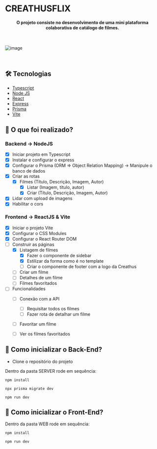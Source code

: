 # CREATHUSFLIX

<h4 align="center">O projeto consiste no desenvolvimento de uma mini plataforma colaborativa de catálogo de filmes.</h4>

<br>

![image](https://user-images.githubusercontent.com/22160651/167535252-61739def-c2e7-4afd-9252-1ae1ffc7c95c.png)


<br>

## 🛠 Tecnologias

- [Typescript](https://www.typescriptlang.org/)
- [Node JS](https://nodejs.org/en/)
- [React](https://www.php.net/releases/7_4_20.php)
- [Express](https://expressjs.com/pt-br/)
- [Prisma](https://www.prisma.io/)
- [Vite](https://vitejs.dev/guide/)

## 📄 O que foi realizado?

### Backend -> NodeJS

- [x] Iniciar projeto em Typescript
- [x] Instalar e configurar o express
- [x] Configurar o Prisma (ORM => Object Relation Mapping) -> Manipule o banco de dados
- [x] Criar as rotas
  - [x] Filmes (Título, Descrição, Imagem, Autor)
    - [x] Listar (Imagem, título, autor)
    - [x] Criar (Título, Descrição, Imagem, Autor)
- [x] Lidar com upload de imagens
- [x] Habilitar o cors

### Frontend -> ReactJS & Vite

- [x] Iniciar o projeto Vite
- [x] Configurar o CSS Modules
- [x] Configurar o React Router DOM
- [ ] Construir as páginas
  - [x] Listagem de filmes
    - [x] Fazer o componente de sidebar
    - [x] Estilizar da forma como é no template
    - [ ] Criar o componente de footer com a logo da Creathus
  - [ ] Criar um filme
  - [ ] Detalhes de um filme
  - [ ] Filmes favoritados
- [ ] Funcionalidades
  - [ ] Conexão com a API
    - [ ] Requisitar todos os filmes
    - [ ] Fazer rota de detalhar um filme
  - [ ] Favoritar um filme
  - [ ] Ver os filmes favoritados


## 🚀 Como inicializar o Back-End?

- Clone o repositório do projeto

Dentro da pasta SERVER rode em sequência:

```npm install``` 

```npx prisma migrate dev``` 

```npm run dev``` 


## 🚀 Como inicializar o Front-End?

Dentro da pasta WEB rode em sequência:

```npm install``` 

```npm run dev ``` 


